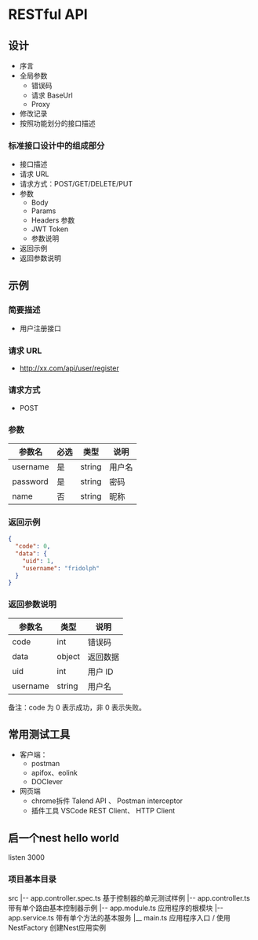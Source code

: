 # RESTful API

## 设计

- 序言
- 全局参数
  - 错误码
  - 请求 BaseUrl
  - Proxy
- 修改记录
- 按照功能划分的接口描述

### 标准接口设计中的组成部分

- 接口描述
- 请求 URL
- 请求方式：POST/GET/DELETE/PUT
- 参数
  - Body
  - Params
  - Headers 参数
  - JWT Token
  - 参数说明
- 返回示例
- 返回参数说明

## 示例

### 简要描述

- 用户注册接口

### 请求 URL

- http://xx.com/api/user/register

### 请求方式

- POST

### 参数

| 参数名   | 必选 | 类型   | 说明   |
| -------- | ---- | ------ | ------ |
| username | 是   | string | 用户名 |
| password | 是   | string | 密码   |
| name     | 否   | string | 昵称   |

### 返回示例

```json
{
  "code": 0,
  "data": {
    "uid": 1,
    "username": "fridolph"
  }
}
```

### 返回参数说明

| 参数名   | 类型   | 说明     |
| -------- | ------ | -------- |
| code     | int    | 错误码   |
| data     | object | 返回数据 |
| uid      | int    | 用户 ID  |
| username | string | 用户名   |

备注：code 为 0 表示成功，非 0 表示失败。

## 常用测试工具

- 客户端：
  - postman
  - apifox、eolink
  - DOClever
- 网页端
  - chrome拆件 Talend API 、 Postman interceptor
  - 插件工具 VSCode REST Client、 HTTP Client
  

## 启一个nest hello world

listen 3000 

### 项目基本目录

src
|-- app.controller.spec.ts  基于控制器的单元测试样例
|-- app.controller.ts  带有单个路由基本控制器示例
|-- app.module.ts  应用程序的根模块
|-- app.service.ts  带有单个方法的基本服务
|__ main.ts 应用程序入口 / 使用 NestFactory 创建Nest应用实例
